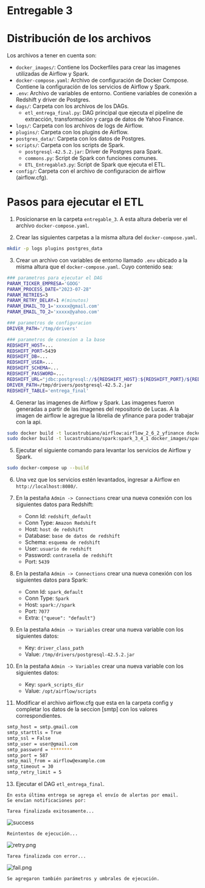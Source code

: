 # Entregable 3


# Distribución de los archivos
Los archivos a tener en cuenta son:
* `docker_images/`: Contiene los Dockerfiles para crear las imagenes utilizadas de Airflow y Spark.  
* `docker-compose.yaml`: Archivo de configuración de Docker Compose. Contiene la configuración de los servicios de Airflow y Spark.
* `.env`: Archivo de variables de entorno. Contiene variables de conexión a Redshift y driver de Postgres.
* `dags/`: Carpeta con los archivos de los DAGs.
    * `etl_entrega_final.py`: DAG principal que ejecuta el pipeline de extracción, transformación y carga de datos de Yahoo Finance.
* `logs/`: Carpeta con los archivos de logs de Airflow.
* `plugins/`: Carpeta con los plugins de Airflow.
* `postgres_data/`: Carpeta con los datos de Postgres.
* `scripts/`: Carpeta con los scripts de Spark.
    * `postgresql-42.5.2.jar`: Driver de Postgres para Spark.
    * `commons.py`: Script de Spark con funciones comunes.
    * `ETL_Entregable3.py`: Script de Spark que ejecuta el ETL.
* `config/`: Carpeta con el archivo de configuracion de airflow (airflow.cfg).


# Pasos para ejecutar el ETL
1. Posicionarse en la carpeta `entregable_3`. A esta altura debería ver el archivo `docker-compose.yaml`.

2. Crear las siguientes carpetas a la misma altura del `docker-compose.yaml`.
```bash
mkdir -p logs plugins postgres_data
```
3. Crear un archivo con variables de entorno llamado `.env` ubicado a la misma altura que el `docker-compose.yaml`. Cuyo contenido sea:
```bash
### parametros para ejecutar el DAG
PARAM_TICKER_EMPRESA='GOOG'
PARAM_PROCESS_DATE="2023-07-28"
PARAM_RETRIES=3
PARAM_RETRY_DELAY=1 #(minutos)
PARAM_EMAIL_TO_1='xxxxx@gmail.com'
PARAM_EMAIL_TO_2='xxxxx@yahoo.com'

### parametros de configuracion
DRIVER_PATH='/tmp/drivers'

### parametros de conexion a la base
REDSHIFT_HOST=...
REDSHIFT_PORT=5439
REDSHIFT_DB=...
REDSHIFT_USER=...
REDSHIFT_SCHEMA=...
REDSHIFT_PASSWORD=...
REDSHIFT_URL="jdbc:postgresql://${REDSHIFT_HOST}:${REDSHIFT_PORT}/${REDSHIFT_DB}?user=${REDSHIFT_USER}&password=${REDSHIFT_PASSWORD}"
DRIVER_PATH=/tmp/drivers/postgresql-42.5.2.jar
REDSHIFT_TABLE='entrega_final'
```
4. Generar las imagenes de Airflow y Spark. Las imagenes fueron generadas a partir de las imagenes del repositorio de Lucas. A la imagen de airflow le agregue la librelia de yfinance para poder trabajar con la api.

```bash
sudo docker build -t lucastrubiano/airflow:airflow_2_6_2_yfinance docker_images/airflow/.
sudo docker build -t lucastrubiano/spark:spark_3_4_1 docker_images/spark/.
```
5. Ejecutar el siguiente comando para levantar los servicios de Airflow y Spark.
```bash
sudo docker-compose up --build
```
6. Una vez que los servicios estén levantados, ingresar a Airflow en `http://localhost:8080/`.

7. En la pestaña `Admin -> Connections` crear una nueva conexión con los siguientes datos para Redshift:
    * Conn Id: `redshift_default`
    * Conn Type: `Amazon Redshift`
    * Host: `host de redshift`
    * Database: `base de datos de redshift`
    * Schema: `esquema de redshift`
    * User: `usuario de redshift`
    * Password: `contraseña de redshift`
    * Port: `5439`

8. En la pestaña `Admin -> Connections` crear una nueva conexión con los siguientes datos para Spark:
    * Conn Id: `spark_default`
    * Conn Type: `Spark`
    * Host: `spark://spark`
    * Port: `7077`
    * Extra: `{"queue": "default"}`

9. En la pestaña `Admin -> Variables` crear una nueva variable con los siguientes datos:
    * Key: `driver_class_path`
    * Value: `/tmp/drivers/postgresql-42.5.2.jar`

10. En la pestaña `Admin -> Variables` crear una nueva variable con los siguientes datos:
    * Key: `spark_scripts_dir`
    * Value: `/opt/airflow/scripts`

11. Modificar el archivo airflow.cfg que esta en la carpeta config y completar los datos de la seccion [smtp] con los valores correspondientes.
```bash
smtp_host = smtp.gmail.com
smtp_starttls = True
smtp_ssl = False
smtp_user = user@gmail.com
smtp_password = ********
smtp_port = 587
smtp_mail_from = airflow@example.com
smtp_timeout = 30
smtp_retry_limit = 5
```

13. Ejecutar el DAG `etl_entrega_final`.

```
En esta última entrega se agrega el envío de alertas por email.
Se envían notificaciones por: 

Tarea finalizada exitosamente...
```
![success](success.png)
```
Reintentos de ejecución... 
```
![retry.png](retry.png)
```
Tarea finalizada con error...
```
![fail.png](fail.png)

```
Se agregaron también parámetros y umbrales de ejecución.

```

